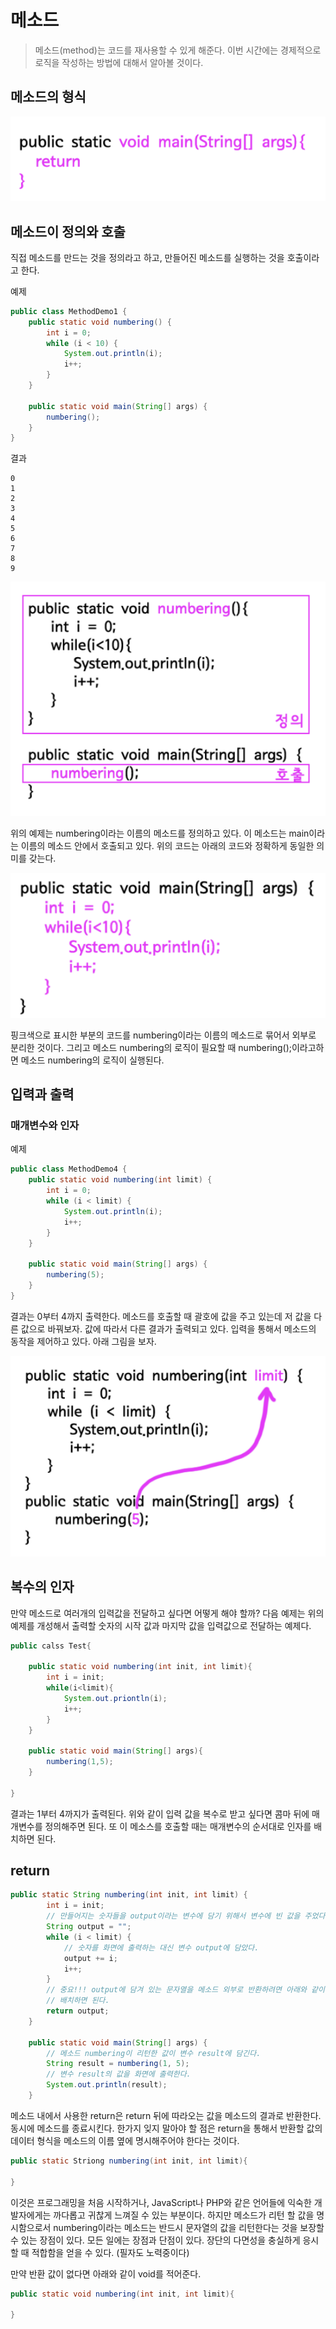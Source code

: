 # 메소드

>메소드(method)는 코드를 재사용할 수 있게 해준다. 이번 시간에는 경제적으로 로직을 작성하는 방법에 대해서 알아볼 것이다.

## 메소드의 형식

<img src="photo.png">

## 메소드이 정의와 호출

직접 메소드를 만드는 것을 정의라고 하고, 만들어진 메소드를 실행하는 것을 호출이라고 한다.

예제
```java
public class MethodDemo1 {
    public static void numbering() {
        int i = 0;
        while (i < 10) {
            System.out.println(i);
            i++;
        }
    }
 
    public static void main(String[] args) {
        numbering();
    }
}
```

결과
```
0
1
2
3
4
5
6
7
8
9
```

<img src="photo2.png">

위의 예제는 numbering이라는 이름의 메소드를 정의하고 있다. 이 메소드는 main이라는 이름의 메소드 안에서 호출되고 있다. 위의 코드는 아래의 코드와 정확하게 동일한 의미를 갖는다.

<img src="photo3.png">

핑크색으로 표시한 부분의 코드를 numbering이라는 이름의 메소드로 묶어서 외부로 분리한 것이다. 그리고 메소드 numbering의 로직이 필요할 때 numbering();이라고하면 메소드 numbering의 로직이 실행된다.

## 입력과 출력

### 매개변수와 인자

예제
```java
public class MethodDemo4 {
    public static void numbering(int limit) {
        int i = 0;
        while (i < limit) {
            System.out.println(i);
            i++;
        }
    }
 
    public static void main(String[] args) {
        numbering(5);
    }
}
```

결과는 0부터 4까지 출력한다. 메소드를 호출할 때 괄호에 값을 주고 있는데 저 값을 다른 값으로 바꿔보자. 값에 따라서 다른 결과가 출력되고 있다. 입력을 통해서 메소드의 동작을 제어하고 있다. 아래 그림을 보자.

<img src="photo4.png">

## 복수의 인자

만약 메소드로 여러개의 입력값을 전달하고 싶다면 어떻게 해야 할까? 다음 예제는 위의 예제를 개성해서 출력할 숫자의 시작 값과 마지막 값을 입력값으로 전달하는 예제다.

```java
public calss Test{

    public static void numbering(int init, int limit){
        int i = init;
        while(i<limit){
            System.out.priontln(i);
            i++;
        }
    }

    public static void main(String[] args){
        numbering(1,5);
    }

}
```

 결과는 1부터 4까지가 출력된다. 위와 같이 입력 값을 복수로 받고 싶다면 콤마 뒤에 매개변수를 정의해주면 된다. 또 이 메소스를 호출할 때는 매개변수의 순서대로 인자를 배치하면 된다.

## return

```java
public static String numbering(int init, int limit) {
        int i = init;
        // 만들어지는 숫자들을 output이라는 변수에 담기 위해서 변수에 빈 값을 주었다.
        String output = "";
        while (i < limit) {
            // 숫자를 화면에 출력하는 대신 변수 output에 담았다.
            output += i;
            i++;
        }
        // 중요!!! output에 담겨 있는 문자열을 메소드 외부로 반환하려면 아래와 같이 return 키워드 뒤에 반환하려는 값을
        // 배치하면 된다.
        return output;
    }
 
    public static void main(String[] args) {
        // 메소드 numbering이 리턴한 값이 변수 result에 담긴다.
        String result = numbering(1, 5);
        // 변수 result의 값을 화면에 출력한다.
        System.out.println(result);
    }
```

메소드 내에서 사용한 return은 return 뒤에 따라오는 값을 메소드의 결과로 반환한다. 동시에 메소드를 종료시킨다. 한가지 잊지 말아야 할 점은 return을 통해서 반환할 값의데이터 형식을 메소드의 이름 옆에 명시해주어야 한다는 것이다.

```java
public static Striong numbering(int init, int limit){

}
```

이것은 프로그래밍을 처음 시작하거나, JavaScript나 PHP와 같은 언어들에 익숙한 개발자에게는 까다롭고 귀찮게 느껴질 수 있는 부분이다. 하지만 메소드가 리턴 할 값을 명시함으로서 numbering이라는 메소드는 반드시 문자열의 값을 리턴한다는 것을 보장할 수 있는 장점이 있다. 모든 일에는 장점과 단점이 있다. 장단의 다면성을 충실하게 응시할 때 적합함을 얻을 수 있다. (필자도 노력중이다)

만약 반환 값이 없다면 아래와 같이 void를 적어준다.

```java
public static void numbering(int init, int limit){
    
}
```